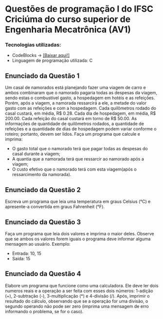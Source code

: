
# Questões de programação I do IFSC Criciúma do curso superior de Engenharia Mecatrônica (AV1)

### Tecnologias utilizadas:
- CodeBlocks -> [[Baixar aqui!]](https://www.codeblocks.org/)
- Linguagem de programação utilizada: C

## Enunciado da Questão 1
Um casal de namorados está planejando fazer uma viagem de carro e ambos combinaram que o namorado pagaria todas as despesas da viagem, sendo estas o combustível gasto, a hospedagem em hotéis e as refeições. Porém, após a viagem, a namorada ressarcirá a ele, a metade do valor gasto com as refeições e com a hospedagem. Cada quilômetros rodado do casal custará, em média, R$ 0.28. Cada dia de hospedagem, em média, R$ 200.00. Cada refeição do casal custará em torno de R$ 50.00. As informações de quantidade de quilômetros rodados, a quantidade de refeições e a quantidade de dias de hospedagem podem variar conforme o roteiro; portanto, devem ser lidos. Faça um programa que calcule e imprima:
- O gasto total que o namorado terá que pagar todas as despesas do casal durante a viagem;
- A quantia que a namorada terá que ressarcir ao namorado após a viagem;
- O custo efetivo que o namorado terá com esta viagem(após o ressarcimento da namorada).
## Enunciado da Questão 2
Escreva um programa que leia uma temperatura em graus Celsius (°C) e apresente-a convertida em graus Fahrenheit (°F).
## Enunciado da Questão 3
Faça um programa que leia dois valores e imprima o maior deles. Observe que se ambos os valores forem iguais o programa deve informar alguma mensagem ao usuário. Exemplo:
- Entrada: 10, 15
- Saída: 15                    
## Enunciado da Questão 4
Elabore um programa que funcione como uma calculadora. Ele deve ler dois numeros reais e a operação a ser feita com esses dois números: 1-adição (+), 2-subtração (-), 3-multiplicação (*) e 4-divisão (/). Após, imprimir o resultado do cálculo, observando que se a operação for uma divisão, o segundo operando não pode ser zero (imprima uma mensagem de erro informando o problema, se for o caso).
